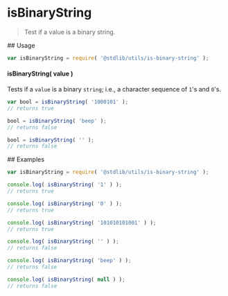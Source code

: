 isBinaryString
===
> Test if a value is a binary string.

<section class="usage">
## Usage

``` javascript
var isBinaryString = require( '@stdlib/utils/is-binary-string' );
```

#### isBinaryString( value )

Tests if a `value` is a binary `string`; i.e., a character sequence of `1`'s and `0`'s.

``` javascript
var bool = isBinaryString( '1000101' );
// returns true

bool = isBinaryString( 'beep' );
// returns false

bool = isBinaryString( '' );
// returns false
```
<!-- </usage> -->

<section class="examples">
## Examples

``` javascript
var isBinaryString = require( '@stdlib/utils/is-binary-string' );

console.log( isBinaryString( '1' ) );
// returns true

console.log( isBinaryString( '0' ) );
// returns true

console.log( isBinaryString( '101010101001' ) );
// returns true

console.log( isBinaryString( '' ) );
// returns false

console.log( isBinaryString( 'beep' ) );
// returns false

console.log( isBinaryString( null ) );
// returns false
```
<!-- </examples> -->

<section class="links">
<!-- </links> -->
